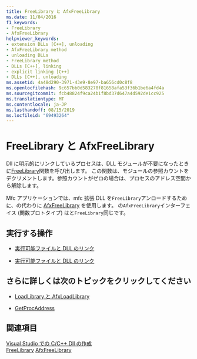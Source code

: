 ```yaml
---
title: FreeLibrary と AfxFreeLibrary
ms.date: 11/04/2016
f1_keywords:
- FreeLibrary
- AfxFreeLibrary
helpviewer_keywords:
- extension DLLs [C++], unloading
- AfxFreeLibrary method
- unloading DLLs
- FreeLibrary method
- DLLs [C++], linking
- explicit linking [C++]
- DLLs [C++], unloading
ms.assetid: 4a48d290-3971-43e9-8e97-ba656cd0c8f8
ms.openlocfilehash: 9c657bb0d583270f81658afa53f36b1be6a4fd4a
ms.sourcegitcommit: fcb48824f9ca24b1f8bd37d647a4d592de1cc925
ms.translationtype: MT
ms.contentlocale: ja-JP
ms.lasthandoff: 08/15/2019
ms.locfileid: "69493264"
---
```

# <a name="freelibrary-and-afxfreelibrary"></a>FreeLibrary と AfxFreeLibrary

Dll に明示的にリンクしているプロセスは、DLL モジュールが不要になったときに[FreeLibrary](/windows/win32/api/libloaderapi/nf-libloaderapi-freelibrary)関数を呼び出します。 この関数は、モジュールの参照カウントをデクリメントします。参照カウントがゼロの場合は、プロセスのアドレス空間から解除します。

Mfc アプリケーションでは、mfc 拡張 DLL を`FreeLibrary`アンロードするために、の代わりに [AfxFreeLibrary](../mfc/reference/application-information-and-management.md#afxfreelibrary) を使用します。 の`AfxFreeLibrary`インターフェイス (関数プロトタイプ) はと`FreeLibrary`同じです。

## <a name="what-do-you-want-to-do"></a>実行する操作

- [実行可能ファイルと DLL のリンク](linking-an-executable-to-a-dll.md#linking-implicitly)

- [実行可能ファイルと DLL のリンク](linking-an-executable-to-a-dll.md#determining-which-linking-method-to-use)

## <a name="what-do-you-want-to-know-more-about"></a>さらに詳しくは次のトピックをクリックしてください

- [LoadLibrary と AfxLoadLibrary](loadlibrary-and-afxloadlibrary.md)

- [GetProcAddress](getprocaddress.md)

## <a name="see-also"></a>関連項目

[Visual Studio での C/C++ Dll の作成](dlls-in-visual-cpp.md)<br/>
[FreeLibrary](/windows/win32/api/libloaderapi/nf-libloaderapi-freelibrary)
[AfxFreeLibrary](../mfc/reference/application-information-and-management.md#afxfreelibrary)
